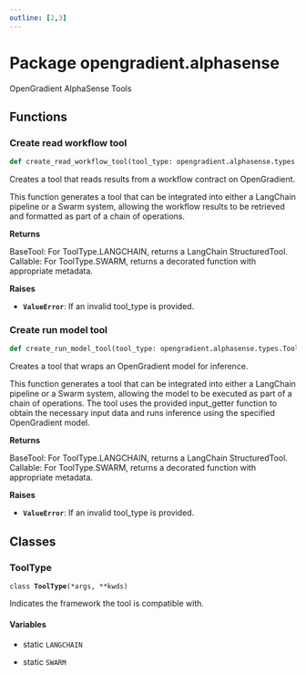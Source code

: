 ```yaml
---
outline: [2,3]
---
```


  

# Package opengradient.alphasense

OpenGradient AlphaSense Tools

## Functions

  

### Create read workflow tool 

```python
def create_read_workflow_tool(tool_type: opengradient.alphasense.types.ToolType, workflow_contract_address: str, tool_name: str, tool_description: str, output_formatter: Callable[..., str] = <function <lambda>>) ‑> Union[langchain_core.tools.base.BaseTool, Callable]
```

  

  
Creates a tool that reads results from a workflow contract on OpenGradient.

This function generates a tool that can be integrated into either a LangChain pipeline
or a Swarm system, allowing the workflow results to be retrieved and formatted as part
of a chain of operations.
  

**Returns**

BaseTool: For ToolType.LANGCHAIN, returns a LangChain StructuredTool.
Callable: For ToolType.SWARM, returns a decorated function with appropriate metadata.

**Raises**

* **`ValueError`**: If an invalid tool_type is provided.

  

  

### Create run model tool 

```python
def create_run_model_tool(tool_type: opengradient.alphasense.types.ToolType, model_cid: str, tool_name: str, model_input_provider: Callable[..., Dict[str, Union[str, int, float, List, numpy.ndarray]]], model_output_formatter: Callable[[opengradient.types.InferenceResult], str], tool_input_schema: Optional[Type[pydantic.main.BaseModel]] = None, tool_description: str = 'Executes the given ML model', inference_mode: opengradient.types.InferenceMode = InferenceMode.VANILLA) ‑> Union[langchain_core.tools.base.BaseTool, Callable]
```

  

  
Creates a tool that wraps an OpenGradient model for inference.

This function generates a tool that can be integrated into either a LangChain pipeline
or a Swarm system, allowing the model to be executed as part of a chain of operations.
The tool uses the provided input_getter function to obtain the necessary input data and
runs inference using the specified OpenGradient model.
  

**Returns**

BaseTool: For ToolType.LANGCHAIN, returns a LangChain StructuredTool.
Callable: For ToolType.SWARM, returns a decorated function with appropriate metadata.

**Raises**

* **`ValueError`**: If an invalid tool_type is provided.

  

## Classes
    

###  ToolType

<code>class <b>ToolType</b>(*args, **kwds)</code>

  

  
Indicates the framework the tool is compatible with.
  

#### Variables

  
    
* static `LANGCHAIN`
    
* static `SWARM`